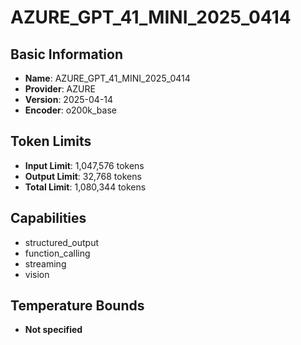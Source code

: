 # AZURE_GPT_41_MINI_2025_0414

## Basic Information
- **Name**: AZURE_GPT_41_MINI_2025_0414
- **Provider**: AZURE
- **Version**: 2025-04-14
- **Encoder**: o200k_base

## Token Limits
- **Input Limit**: 1,047,576 tokens
- **Output Limit**: 32,768 tokens
- **Total Limit**: 1,080,344 tokens

## Capabilities
- structured_output
- function_calling
- streaming
- vision


## Temperature Bounds
- **Not specified**






